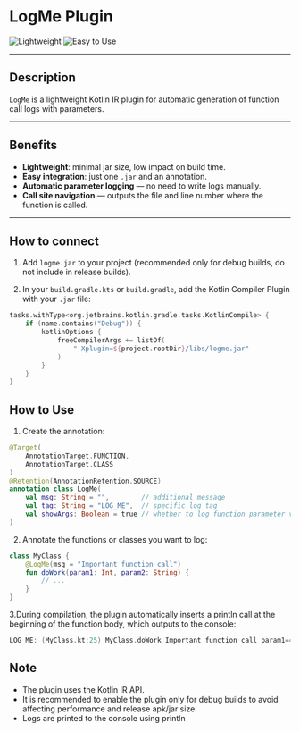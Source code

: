 # LogMe Plugin

![Lightweight](https://img.shields.io/badge/Weight-Lightweight-brightgreen)
![Easy to Use](https://img.shields.io/badge/Usage-Simple-blue)

---

## Description

`LogMe` is a lightweight Kotlin IR plugin for automatic generation of function call logs with parameters.

---

## Benefits

- **Lightweight**: minimal jar size, low impact on build time.
- **Easy integration**: just one `.jar` and an annotation.
- **Automatic parameter logging** — no need to write logs manually.
- **Call site navigation** — outputs the file and line number where the function is called.

---

## How to connect

1. Add `logme.jar` to your project (recommended only for debug builds, do not include in release builds).

2. In your `build.gradle.kts` or `build.gradle`, add the Kotlin Compiler Plugin with your `.jar` file:

```kotlin
tasks.withType<org.jetbrains.kotlin.gradle.tasks.KotlinCompile> {
    if (name.contains("Debug")) {
        kotlinOptions {
            freeCompilerArgs += listOf(
                "-Xplugin=${project.rootDir}/libs/logme.jar"
            )
        }
    }
} 
```

## How to Use

1. Create the annotation:

```kotlin
@Target(
    AnnotationTarget.FUNCTION,
    AnnotationTarget.CLASS
)
@Retention(AnnotationRetention.SOURCE)
annotation class LogMe(
    val msg: String = "",        // additional message
    val tag: String = "LOG_ME",  // specific log tag
    val showArgs: Boolean = true // whether to log function parameter values
)
```

2. Annotate the functions or classes you want to log:
```kotlin
class MyClass {
    @LogMe(msg = "Important function call")
    fun doWork(param1: Int, param2: String) {
        // ...
    }
}
```

3.During compilation, the plugin automatically inserts a println call at the beginning of the function body, which outputs to the console:
```kotlin
LOG_ME: (MyClass.kt:25) MyClass.doWork Important function call param1=42, param2=hello)
```

## Note
- The plugin uses the Kotlin IR API.
- It is recommended to enable the plugin only for debug builds to avoid affecting performance and release apk/jar size.
- Logs are printed to the console using println

